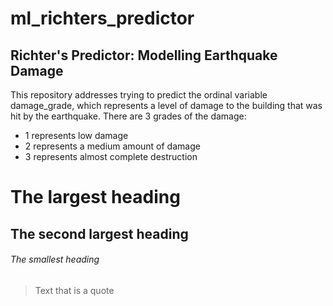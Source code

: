 # ml_richters_predictor

## Richter's Predictor: Modelling Earthquake Damage

This repository addresses  trying to predict the ordinal variable damage_grade, 
which represents a level of damage to the building that was hit by the earthquake. 
There are 3 grades of the damage:

* 1 represents low damage
* 2 represents a medium amount of damage
* 3 represents almost complete destruction




# The largest heading
## The second largest heading
###### The smallest heading
> Text that is a quote
